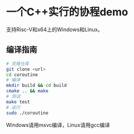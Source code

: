 # 一个C++实行的协程demo

支持Risc-V和x64上的Windows和Linux。
## 编译指南
```bash
# 克隆仓库
git clone <url>
cd coroutine
# 编译
mkdir build && cd build
cmake .. && make
# 测试
make test
# 运行
sudo ./coroutine
```
Windows请用msvc编译，Linux请用gcc编译
